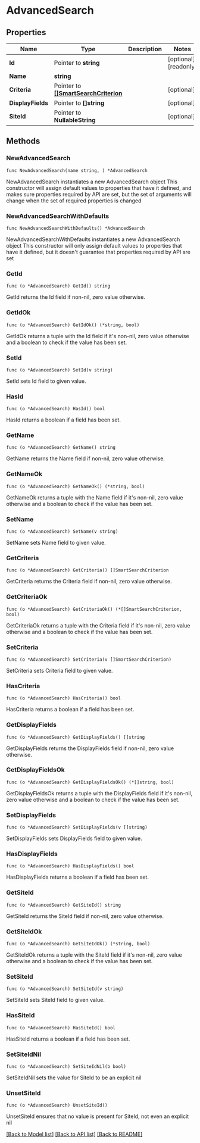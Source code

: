 # AdvancedSearch

## Properties

Name | Type | Description | Notes
------------ | ------------- | ------------- | -------------
**Id** | Pointer to **string** |  | [optional] [readonly] 
**Name** | **string** |  | 
**Criteria** | Pointer to [**[]SmartSearchCriterion**](SmartSearchCriterion.md) |  | [optional] 
**DisplayFields** | Pointer to **[]string** |  | [optional] 
**SiteId** | Pointer to **NullableString** |  | [optional] 

## Methods

### NewAdvancedSearch

`func NewAdvancedSearch(name string, ) *AdvancedSearch`

NewAdvancedSearch instantiates a new AdvancedSearch object
This constructor will assign default values to properties that have it defined,
and makes sure properties required by API are set, but the set of arguments
will change when the set of required properties is changed

### NewAdvancedSearchWithDefaults

`func NewAdvancedSearchWithDefaults() *AdvancedSearch`

NewAdvancedSearchWithDefaults instantiates a new AdvancedSearch object
This constructor will only assign default values to properties that have it defined,
but it doesn't guarantee that properties required by API are set

### GetId

`func (o *AdvancedSearch) GetId() string`

GetId returns the Id field if non-nil, zero value otherwise.

### GetIdOk

`func (o *AdvancedSearch) GetIdOk() (*string, bool)`

GetIdOk returns a tuple with the Id field if it's non-nil, zero value otherwise
and a boolean to check if the value has been set.

### SetId

`func (o *AdvancedSearch) SetId(v string)`

SetId sets Id field to given value.

### HasId

`func (o *AdvancedSearch) HasId() bool`

HasId returns a boolean if a field has been set.

### GetName

`func (o *AdvancedSearch) GetName() string`

GetName returns the Name field if non-nil, zero value otherwise.

### GetNameOk

`func (o *AdvancedSearch) GetNameOk() (*string, bool)`

GetNameOk returns a tuple with the Name field if it's non-nil, zero value otherwise
and a boolean to check if the value has been set.

### SetName

`func (o *AdvancedSearch) SetName(v string)`

SetName sets Name field to given value.


### GetCriteria

`func (o *AdvancedSearch) GetCriteria() []SmartSearchCriterion`

GetCriteria returns the Criteria field if non-nil, zero value otherwise.

### GetCriteriaOk

`func (o *AdvancedSearch) GetCriteriaOk() (*[]SmartSearchCriterion, bool)`

GetCriteriaOk returns a tuple with the Criteria field if it's non-nil, zero value otherwise
and a boolean to check if the value has been set.

### SetCriteria

`func (o *AdvancedSearch) SetCriteria(v []SmartSearchCriterion)`

SetCriteria sets Criteria field to given value.

### HasCriteria

`func (o *AdvancedSearch) HasCriteria() bool`

HasCriteria returns a boolean if a field has been set.

### GetDisplayFields

`func (o *AdvancedSearch) GetDisplayFields() []string`

GetDisplayFields returns the DisplayFields field if non-nil, zero value otherwise.

### GetDisplayFieldsOk

`func (o *AdvancedSearch) GetDisplayFieldsOk() (*[]string, bool)`

GetDisplayFieldsOk returns a tuple with the DisplayFields field if it's non-nil, zero value otherwise
and a boolean to check if the value has been set.

### SetDisplayFields

`func (o *AdvancedSearch) SetDisplayFields(v []string)`

SetDisplayFields sets DisplayFields field to given value.

### HasDisplayFields

`func (o *AdvancedSearch) HasDisplayFields() bool`

HasDisplayFields returns a boolean if a field has been set.

### GetSiteId

`func (o *AdvancedSearch) GetSiteId() string`

GetSiteId returns the SiteId field if non-nil, zero value otherwise.

### GetSiteIdOk

`func (o *AdvancedSearch) GetSiteIdOk() (*string, bool)`

GetSiteIdOk returns a tuple with the SiteId field if it's non-nil, zero value otherwise
and a boolean to check if the value has been set.

### SetSiteId

`func (o *AdvancedSearch) SetSiteId(v string)`

SetSiteId sets SiteId field to given value.

### HasSiteId

`func (o *AdvancedSearch) HasSiteId() bool`

HasSiteId returns a boolean if a field has been set.

### SetSiteIdNil

`func (o *AdvancedSearch) SetSiteIdNil(b bool)`

 SetSiteIdNil sets the value for SiteId to be an explicit nil

### UnsetSiteId
`func (o *AdvancedSearch) UnsetSiteId()`

UnsetSiteId ensures that no value is present for SiteId, not even an explicit nil

[[Back to Model list]](../README.md#documentation-for-models) [[Back to API list]](../README.md#documentation-for-api-endpoints) [[Back to README]](../README.md)


